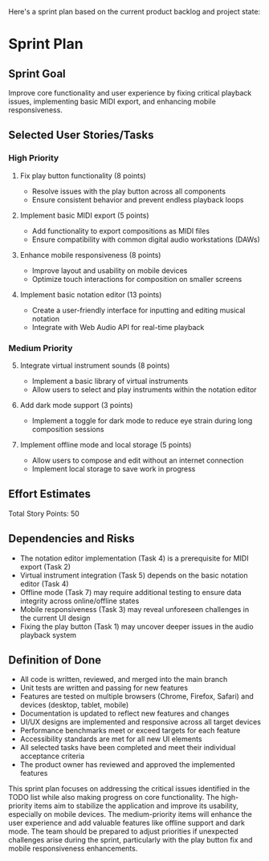 Here's a sprint plan based on the current product backlog and project state:

# Sprint Plan

## Sprint Goal

Improve core functionality and user experience by fixing critical playback issues, implementing
basic MIDI export, and enhancing mobile responsiveness.

## Selected User Stories/Tasks

### High Priority

1. Fix play button functionality (8 points)

    - Resolve issues with the play button across all components
    - Ensure consistent behavior and prevent endless playback loops

2. Implement basic MIDI export (5 points)

    - Add functionality to export compositions as MIDI files
    - Ensure compatibility with common digital audio workstations (DAWs)

3. Enhance mobile responsiveness (8 points)

    - Improve layout and usability on mobile devices
    - Optimize touch interactions for composition on smaller screens

4. Implement basic notation editor (13 points)
    - Create a user-friendly interface for inputting and editing musical notation
    - Integrate with Web Audio API for real-time playback

### Medium Priority

5. Integrate virtual instrument sounds (8 points)

    - Implement a basic library of virtual instruments
    - Allow users to select and play instruments within the notation editor

6. Add dark mode support (3 points)

    - Implement a toggle for dark mode to reduce eye strain during long composition sessions

7. Implement offline mode and local storage (5 points)
    - Allow users to compose and edit without an internet connection
    - Implement local storage to save work in progress

## Effort Estimates

Total Story Points: 50

## Dependencies and Risks

-   The notation editor implementation (Task 4) is a prerequisite for MIDI export (Task 2)
-   Virtual instrument integration (Task 5) depends on the basic notation editor (Task 4)
-   Offline mode (Task 7) may require additional testing to ensure data integrity across
    online/offline states
-   Mobile responsiveness (Task 3) may reveal unforeseen challenges in the current UI design
-   Fixing the play button (Task 1) may uncover deeper issues in the audio playback system

## Definition of Done

-   All code is written, reviewed, and merged into the main branch
-   Unit tests are written and passing for new features
-   Features are tested on multiple browsers (Chrome, Firefox, Safari) and devices (desktop, tablet,
    mobile)
-   Documentation is updated to reflect new features and changes
-   UI/UX designs are implemented and responsive across all target devices
-   Performance benchmarks meet or exceed targets for each feature
-   Accessibility standards are met for all new UI elements
-   All selected tasks have been completed and meet their individual acceptance criteria
-   The product owner has reviewed and approved the implemented features

This sprint plan focuses on addressing the critical issues identified in the TODO list while also
making progress on core functionality. The high-priority items aim to stabilize the application and
improve its usability, especially on mobile devices. The medium-priority items will enhance the user
experience and add valuable features like offline support and dark mode. The team should be prepared
to adjust priorities if unexpected challenges arise during the sprint, particularly with the play
button fix and mobile responsiveness enhancements.
